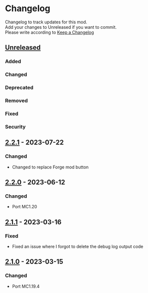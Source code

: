 # Changelog
Changelog to track updates for this mod.  
    Add your changes to Unreleased if you want to commit.  
    Please write according to [Keep a Changelog](https://keepachangelog.com/en/1.0.0/)

## [Unreleased]

### Added

### Changed

### Deprecated

### Removed

### Fixed

### Security

## [2.2.1] - 2023-07-22

### Changed
- Changed to replace Forge mod button

## [2.2.0] - 2023-06-12

### Changed
- Port MC1.20

## [2.1.1] - 2023-03-16

### Fixed
- Fixed an issue where I forgot to delete the debug log output code

## [2.1.0] - 2023-03-15

### Changed
- Port MC1.19.4

[Unreleased]: https://github.com/MORIMORI0317/GameMenuModOption/compare/v2.2.1...HEAD
[2.2.1]: https://github.com/MORIMORI0317/GameMenuModOption/compare/v2.2.0...v2.2.1
[2.2.0]: https://github.com/MORIMORI0317/GameMenuModOption/compare/v2.1.1...v2.2.0
[2.1.1]: https://github.com/MORIMORI0317/GameMenuModOption/compare/v2.1.0...v2.1.1
[2.1.0]: https://github.com/MORIMORI0317/GameMenuModOption/commits/v2.1.0
